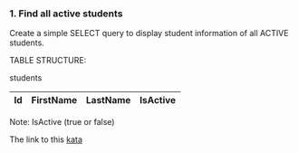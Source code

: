 ### 1. Find all active students

Create a simple SELECT query to display student information of all ACTIVE students.

TABLE STRUCTURE:

students

Id	|FirstName|	LastName|	IsActive
:-:|      :-:|      :-:|      :-:

Note: IsActive (true or false)


The link to this [kata](https://www.codewars.com/kata/1-find-all-active-students/sql)
